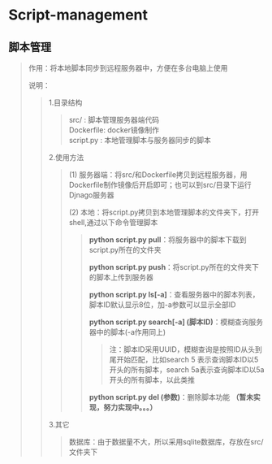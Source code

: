 # Script-management
## 脚本管理
> 作用：将本地脚本同步到远程服务器中，方便在多台电脑上使用
> 
> 说明：
> > 1.目录结构
> > > src/ : 脚本管理服务器端代码</br>
> > > Dockerfile: docker镜像制作</br>
> > > script.py : 本地管理脚本与服务器同步的脚本
> > 
> > 2.使用方法
> > > (1) 服务器端：将src/和Dockerfile拷贝到远程服务器，用Dockerfile制作镜像后开启即可；也可以到src/目录下运行Djnago服务器
> > > 
> > > (2) 本地：将script.py拷贝到本地管理脚本的文件夹下，打开shell,通过以下命令管理脚本
> > > > **python script.py pull**：将服务器中的脚本下载到script.py所在的文件夹
> > > > 
> > > > **python script.py push**：将script.py所在的文件夹下的脚本上传到服务器
> > > > 
> > > > **python script.py ls[-a]**：查看服务器中的脚本列表，脚本ID默认显示8位，加-a参数可以显示全部ID
> > > > 
> > > > **python script.py search[-a] (脚本ID)**：模糊查询服务器中的脚本(-a作用同上)
> > > > > 注：脚本ID采用UUID，模糊查询是按照ID从头到尾开始匹配，比如search 5 表示查询脚本ID以5开头的所有脚本，search 5a表示查询脚本ID以5a开头的所有脚本，以此类推
> > > > 
> > > > **python script.py del (参数)**：删除脚本功能 **（暂未实现，努力实现中。。。）**
> >
> > 3.其它
> > > 数据库：由于数据量不大，所以采用sqlite数据库，存放在src/文件夹下

